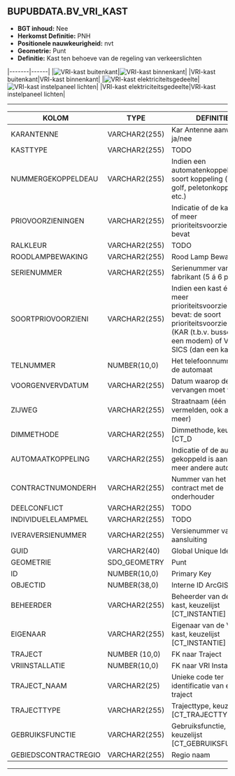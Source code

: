 ﻿## BUPUBDATA.BV_VRI_KAST


* __BGT inhoud:__ Nee
* __Herkomst Definitie:__ PNH
* __Positionele nauwkeurigheid:__ nvt
* __Geometrie:__ Punt
* __Definitie:__ Kast ten behoeve van de regeling van verkeerslichten

|-------|------|
|![VRI-kast buitenkant](vrikast_1.png)|![VRI-kast binnenkant](vrikast_2.png)|
|VRI-kast buitenkant|VRI-kast binnenkant|
|![VRI-kast elektriciteitsgedeelte](vrikast_3.png)|![VRI-kast instelpaneel lichten](vrikast_4.png)|
|VRI-kast elektriciteitsgedeelte|VRI-kast instelpaneel lichten|

***

|KOLOM                           	|TYPE          	|DEFINITIE|
|------                          	|----          	|-----    |
|KARANTENNE                      	|VARCHAR2(255) 	|Kar Antenne aanwezig ja/nee|
|KASTTYPE                        	|VARCHAR2(255) 	|TODO|
|NUMMERGEKOPPELDEAU              	|VARCHAR2(255) 	|Indien een automatenkoppeling: de soort koppeling (groene golf, peletonkoppeling, etc.)|
|PRIOVOORZIENINGEN               	|VARCHAR2(255) 	|Indicatie of de kast één of meer prioriteitsvoorzieningen bevat |
|RALKLEUR                        	|VARCHAR2(255) 	|TODO|
|ROODLAMPBEWAKING                	|VARCHAR2(255) 	|Rood Lamp Bewaking|
|SERIENUMMER                     	|VARCHAR2(255) 	|Serienummer van de fabrikant (5 á 6 posities)|
|SOORTPRIOVOORZIENI              	|VARCHAR2(255) 	|Indien een kast één of meer prioriteitsvoorzieningen bevat: de soort prioriteitsvoorziening (KAR (t.b.v. bussen OV een modem) of VTAG, SICS (dan een kaart))|
|TELNUMMER                       	|NUMBER(10,0)  	|Het telefoonnummer van de automaat|
|VOORGENVERVDATUM                	|VARCHAR2(255) 	|Datum waarop de kast vervangen moet worden.|
|ZIJWEG                          	|VARCHAR2(255) 	|Straatnaam (één vermelden, ook al zijn er meer)|
|DIMMETHODE                      	|VARCHAR2(255) 	|Dimmethode, keuzelijst [CT_D
|AUTOMAATKOPPELING               	|VARCHAR2(255) 	|Indicatie of de automaat gekoppeld is aan één of meer andere automaten |
|CONTRACTNUMONDERH               	|VARCHAR2(255) 	|Nummer van het contract met de onderhouder|
|DEELCONFLICT                    	|VARCHAR2(255) 	|TODO|
|INDIVIDUELELAMPMEL              	|VARCHAR2(255) 	|TODO|
|IVERAVERSIENUMMER               	|VARCHAR2(255) 	|Versienummer van de aansluiting|
|GUID                            	|VARCHAR2(40)  	|Global Unique Identifier|
|GEOMETRIE                       	|SDO_GEOMETRY  	|Punt|
|ID                              	|NUMBER(10,0)  	|Primary Key|
|OBJECTID                        	|NUMBER(38,0)   |Interne ID ArcGIS|
|BEHEERDER                       	|VARCHAR2(255) 	|Beheerder van de VRI-kast, keuzelijst [CT_INSTANTIE]|
|EIGENAAR                        	|VARCHAR2(255) 	|Eigenaar van de VRI-kast, keuzelijst [CT_INSTANTIE]|
|TRAJECT							|NUMBER (10,0)	|FK naar Traject|
|VRIINSTALLATIE                  	|NUMBER(10,0)  	|FK naar VRI Installatie|
|TRAJECT_NAAM                    	|VARCHAR2(25)  	|Unieke code ter identificatie van een traject|
|TRAJECTTYPE                     	|VARCHAR2(255)	|Trajecttype, keuzelijst [CT_TRAJECTTYPE]|
|GEBRUIKSFUNCTIE					|VARCHAR2(255)	|Gebruiksfunctie, keuzelijst [CT_GEBRUIKSFUNCTIE]|
|GEBIEDSCONTRACTREGIO            	|VARCHAR2(255)  |Regio naam|


***

